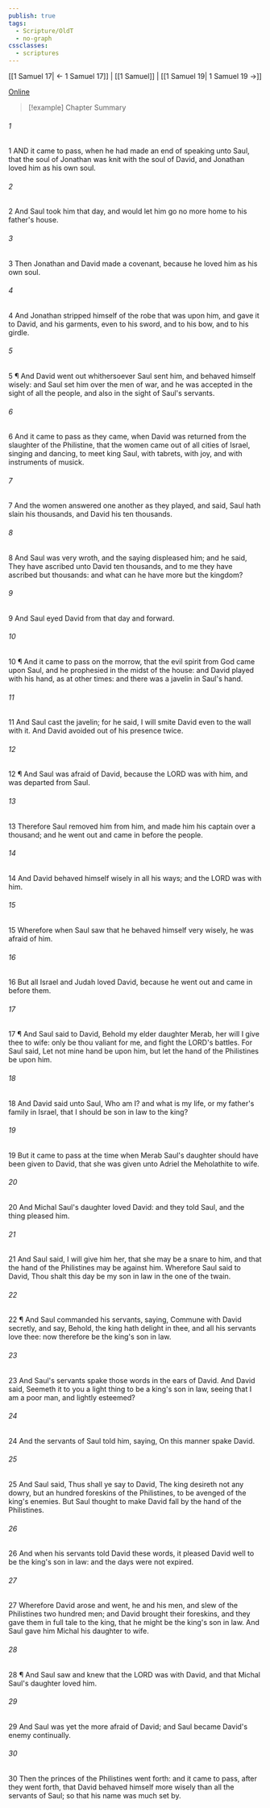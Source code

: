 ```yaml
---
publish: true
tags:
  - Scripture/OldT
  - no-graph
cssclasses:
  - scriptures
---
```

[[1 Samuel 17| ← 1 Samuel 17]] | [[1 Samuel]] | [[1 Samuel 19| 1 Samuel 19 →]]

[Online](https://churchofjesuschrist.org/study/scriptures/ot/1-sam/18?lang=eng)

>[!example] Chapter Summary
>
###### 1
1 AND it came to pass, when he had made an end of speaking unto Saul, that the soul of Jonathan was knit with the soul of David, and Jonathan loved him as his own soul.
###### 2
2 And Saul took him that day, and would let him go no more home to his father's house.
###### 3
3 Then Jonathan and David made a covenant, because he loved him as his own soul.
###### 4
4 And Jonathan stripped himself of the robe that was upon him, and gave it to David, and his garments, even to his sword, and to his bow, and to his girdle.
###### 5
5 ¶ And David went out whithersoever Saul sent him, and behaved himself wisely: and Saul set him over the men of war, and he was accepted in the sight of all the people, and also in the sight of Saul's servants.
###### 6
6 And it came to pass as they came, when David was returned from the slaughter of the Philistine, that the women came out of all cities of Israel, singing and dancing, to meet king Saul, with tabrets, with joy, and with instruments of musick.
###### 7
7 And the women answered one another as they played, and said, Saul hath slain his thousands, and David his ten thousands.
###### 8
8 And Saul was very wroth, and the saying displeased him; and he said, They have ascribed unto David ten thousands, and to me they have ascribed but thousands: and what can he have more but the kingdom?
###### 9
9 And Saul eyed David from that day and forward.
###### 10
10 ¶ And it came to pass on the morrow, that the evil spirit from God came upon Saul, and he prophesied in the midst of the house: and David played with his hand, as at other times: and there was a javelin in Saul's hand.
###### 11
11 And Saul cast the javelin; for he said, I will smite David even to the wall with it.  And David avoided out of his presence twice.
###### 12
12 ¶ And Saul was afraid of David, because the LORD was with him, and was departed from Saul.
###### 13
13 Therefore Saul removed him from him, and made him his captain over a thousand; and he went out and came in before the people.
###### 14
14 And David behaved himself wisely in all his ways; and the LORD was with him.
###### 15
15 Wherefore when Saul saw that he behaved himself very wisely, he was afraid of him.
###### 16
16 But all Israel and Judah loved David, because he went out and came in before them.
###### 17
17 ¶ And Saul said to David, Behold my elder daughter Merab, her will I give thee to wife: only be thou valiant for me, and fight the LORD's battles.  For Saul said, Let not mine hand be upon him, but let the hand of the Philistines be upon him.
###### 18
18 And David said unto Saul, Who am I?  and what is my life, or my father's family in Israel, that I should be son in law to the king?
###### 19
19 But it came to pass at the time when Merab Saul's daughter should have been given to David, that she was given unto Adriel the Meholathite to wife.
###### 20
20 And Michal Saul's daughter loved David: and they told Saul, and the thing pleased him.
###### 21
21 And Saul said, I will give him her, that she may be a snare to him, and that the hand of the Philistines may be against him.  Wherefore Saul said to David, Thou shalt this day be my son in law in the one of the twain.
###### 22
22 ¶ And Saul commanded his servants, saying, Commune with David secretly, and say, Behold, the king hath delight in thee, and all his servants love thee: now therefore be the king's son in law.
###### 23
23 And Saul's servants spake those words in the ears of David.  And David said, Seemeth it to you a light thing to be a king's son in law, seeing that I am a poor man, and lightly esteemed?
###### 24
24 And the servants of Saul told him, saying, On this manner spake David.
###### 25
25 And Saul said, Thus shall ye say to David, The king desireth not any dowry, but an hundred foreskins of the Philistines, to be avenged of the king's enemies.  But Saul thought to make David fall by the hand of the Philistines.
###### 26
26 And when his servants told David these words, it pleased David well to be the king's son in law: and the days were not expired.
###### 27
27 Wherefore David arose and went, he and his men, and slew of the Philistines two hundred men; and David brought their foreskins, and they gave them in full tale to the king, that he might be the king's son in law.  And Saul gave him Michal his daughter to wife.
###### 28
28 ¶ And Saul saw and knew that the LORD was with David, and that Michal Saul's daughter loved him.
###### 29
29 And Saul was yet the more afraid of David; and Saul became David's enemy continually.
###### 30
30 Then the princes of the Philistines went forth: and it came to pass, after they went forth, that David behaved himself more wisely than all the servants of Saul; so that his name was much set by.




